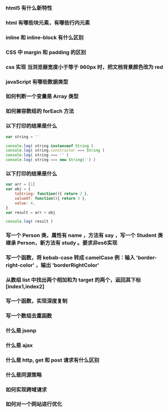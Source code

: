 ### html5 有什么新特性

### html 有哪些块元素，有哪些行内元素

### inline 和 inline-block 有什么区别

### CSS 中 margin 和 padding 的区别

### css 实现 当浏览器宽度小于等于 960px 时，把文档背景颜色改为 red

### javaScript 有哪些数据类型

### 如何判断一个变量是 Array 类型

### 如何兼容数组的 forEach 方法

### 以下打印的结果是什么
```javascript
var string = ''

console.log( string instanceof String )
console.log( string.constructor === String )
console.log( string === '' )
console.log( string === new String('') )
```

### 以下打印的结果是什么
```javascript
var arr = [1]
var obj = {
    toString: function(){ return 2 },
    valueOf: function(){ return 3 },
    value: 4,
}
var result = arr + obj

console.log( result )
```

### 写一个 Person 类，属性有 name ，方法有 say ，写一个 Student 类继承 Person，新方法有 study 。要求非es6实现

### 写一个函数，将 kebab-case 转成 camelCase 例：输入 'border-right-color' ，输出 'borderRightColor'

### 从数组 list 中找出两个相加和为 target 的两个，返回其下标 [index1,index2]

### 写一个函数，实现深度复制

### 写一个数组去重函数

### 什么是 jsonp

### 什么是 ajax

### 什么是 http, get 和 post 请求有什么区别

### 什么是同源策略

### 如何实现跨域请求

### 如何对一个网站进行优化
